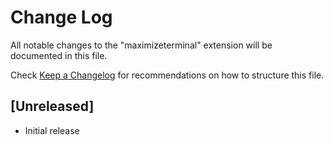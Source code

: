 # Change Log

All notable changes to the "maximizeterminal" extension will be documented in this file.

Check [Keep a Changelog](http://keepachangelog.com/) for recommendations on how to structure this file.

## [Unreleased]

- Initial release